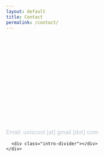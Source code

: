 ```yaml
---
layout: default
title: Contact
permalink: /contact/
---
```


<div class="container">
  <!-- Page-scoped styles: только для этой страницы -->
  <style>
    /* Липкий футер только здесь (и fallback-класс ниже) */
    body:has(#contact-page) { min-height: 100dvh; display: flex; flex-direction: column; }
    body:has(#contact-page) > main { flex: 1 0 auto; }
    body.page-contact-flex { min-height: 100dvh; display: flex; flex-direction: column; }
    body.page-contact-flex > main { flex: 1 0 auto; }

    /* Список контактов — базовая сетка */
    #contact-page .contacts-list {
      --contact-link-color:#e2e5e7;
      --stagger: 90ms;                /* шаг задержки по элементам */
      list-style:none; margin:0; padding:0;
      display:grid; gap:14px;
    }

    /* Анимация: пока размыто — полностью прозрачно; потом быстро проявляется */
    #contact-page .contact-item {
      display:grid; grid-template-columns:32px 1fr; align-items:center; column-gap:14px;

      opacity:0; transform:translateY(8px); filter:blur(12px);
      animation: ci-in .66s cubic-bezier(.19,1,.22,1) both;
    }
    @keyframes ci-in {
      0%   { opacity: 0; filter: blur(14px); transform: translateY(8px); }
      60%  { opacity: 0; filter: blur(6px);  transform: translateY(4px); }
      100% { opacity: 1; filter: blur(0);    transform: none; }
    }

    /* Стагер построчно */
    #contact-page .contact-item:nth-child(1)  { animation-delay: calc(var(--stagger) * 0); }
    #contact-page .contact-item:nth-child(2)  { animation-delay: calc(var(--stagger) * 1); }
    #contact-page .contact-item:nth-child(3)  { animation-delay: calc(var(--stagger) * 2); }
    #contact-page .contact-item:nth-child(4)  { animation-delay: calc(var(--stagger) * 3); }
    #contact-page .contact-item:nth-child(5)  { animation-delay: calc(var(--stagger) * 4); }
    #contact-page .contact-item:nth-child(6)  { animation-delay: calc(var(--stagger) * 5); }
    #contact-page .contact-item:nth-child(7)  { animation-delay: calc(var(--stagger) * 6); }
    #contact-page .contact-item:nth-child(8)  { animation-delay: calc(var(--stagger) * 7); }
    #contact-page .contact-item:nth-child(9)  { animation-delay: calc(var(--stagger) * 8); }
    #contact-page .contact-item:nth-child(10) { animation-delay: calc(var(--stagger) * 9); }
    #contact-page .contact-item:nth-child(11) { animation-delay: calc(var(--stagger) * 10); }
    #contact-page .contact-item:nth-child(12) { animation-delay: calc(var(--stagger) * 11); }

    /* Кликабельно вся строка (иконка+текст) */
    #contact-page .contact-block {
      display: contents;                   /* <a> охватывает обе колонки */
      color: var(--contact-link-color); text-decoration: none;
    }
    #contact-page .contact-block:where(:hover,:focus,:active,:visited) {
      color: var(--contact-link-color); text-decoration: none;
    }
    #contact-page .contact-item:has(.contact-block:focus-visible) {
      outline:2px solid #ff9900; outline-offset:2px; border-radius:8px;
    }

    /* Иконки */
    #contact-page .ci, #contact-page .ci img, #contact-page .ci svg {
      width:32px; height:32px; display:block;
    }
    #contact-page .ci { display:inline-flex; align-items:center; justify-content:center; }

    /* Текст — без переносов на широких, с переносами на узких */
    #contact-page .contact-line { display:flex; align-items:baseline; gap:8px; flex-wrap:nowrap; min-width:0; }
    #contact-page .contact-title, #contact-page .contact-hint { white-space:nowrap; }
    #contact-page .contact-hint { color:#b7c1cc; font-size:.95rem; opacity:.96; }
    @media (max-width:640px){
      #contact-page .contact-line { flex-wrap:wrap; }
      #contact-page .contact-title, #contact-page .contact-hint { white-space:normal; }
    }

    /* Coming soon */

    /* Уважение к prefers-reduced-motion */
    @media (prefers-reduced-motion: reduce){
      #contact-page .contact-item { animation:none !important; opacity:1; transform:none; filter:none; }
    }
  </style>

  <section id="contact-page" class="contacts-section">
    <!-- Заголовок убран по твоей просьбе -->
    <div class="bio">
      <ul class="contacts-list">
        <!-- 1) Email (обфускация адреса) -->
        <li class="contact-item">
          <a id="email-link" class="contact-block" href="#"
             data-user="loocsixu" data-host="moc.liamg" aria-label="Email">
            <span class="ci" aria-hidden="true">
              <img src="{{ site.baseurl }}/ui/apps_logo/contacts_gmail.svg" alt="">
            </span>
            <div class="contact-line">
              <span class="contact-title">Email</span>
              <span class="contact-hint" id="email-text">[show email]</span>
            </div>
          </a>
        </li>
<!-- 2) Telegram -->
        <li class="contact-item">
          <a class="contact-block" href="https://t.me/evil-cactus" target="_blank" rel="noopener" aria-label="Telegram: @evil-cactus">
            <span class="ci" aria-hidden="true">
              <img src="{{ site.baseurl }}/ui/apps_logo/contacts_telegram.svg" alt="">
            </span>
            <div class="contact-line">
              <span class="contact-title">Telegram</span>
              <span class="contact-hint">@evil-cactus</span>
            </div>
          </a>
        </li>
<!-- 3) HeadHunter -->
        <li class="contact-item">
          <a class="contact-block" href="https://hh.ru/resume" target="_blank" rel="noopener" aria-label="HeadHunter profile">
            <span class="ci" aria-hidden="true">
              <img src="{{ site.baseurl }}/ui/apps_logo/contacts_hh.svg" alt="">
            </span>
            <div class="contact-line">
              <span class="contact-title">HeadHunter profile</span>
              <span class="contact-hint">hh.ru/resume/<em>your_id</em></span>
            </div>
          </a>
        </li>
<!-- 4) LinkedIn -->
        <li class="contact-item">
          <a class="contact-block" href="https://www.linkedin.com/in/" target="_blank" rel="noopener" aria-label="LinkedIn profile">
            <span class="ci" aria-hidden="true">
              <img src="{{ site.baseurl }}/ui/apps_logo/contacts_linkedin.svg" alt="">
            </span>
            <div class="contact-line">
              <span class="contact-title">LinkedIn profile</span>
              <span class="contact-hint">linkedin.com/in/<em>your_slug</em></span>
            </div>
          </a>
        </li>
<!-- 5) Behance (coming soon) -->
  <li class="contact-item disabled-text" aria-disabled="true">
    <span class="ci" aria-hidden="true">
      <svg viewBox="0 0 24 24" fill="none" stroke="currentColor" stroke-width="1.7" stroke-linecap="round" stroke-linejoin="round" aria-hidden="true">
        <rect x="3"  y="4"  width="7" height="7" rx="1"/>
        <rect x="14" y="4"  width="7" height="7" rx="1"/>
        <rect x="3"  y="13" width="7" height="7" rx="1"/>
        <rect x="14" y="13" width="7" height="7" rx="1"/>
      </svg>
    </span>
    <div class="contact-line">
      <span class="contact-title">Behance</span>
      <span class="soon-tag">(coming somewhen)</span>
    </div>
  </li>
  <!-- 6) Dribbble (coming soon) -->
  <li class="contact-item disabled-text" aria-disabled="true">
    <span class="ci" aria-hidden="true">
      <svg viewBox="0 0 24 24" fill="none" stroke="currentColor" stroke-width="1.7" stroke-linecap="round" stroke-linejoin="round" aria-hidden="true">
        <circle cx="12" cy="12" r="9"/>
        <path d="M3 12h18"/>
        <path d="M12 3c3 2 5 5 6 9-1 4-3 7-6 9-3-2-5-5-6-9 1-4 3-7 6-9z"/>
      </svg>
    </span>
    <div class="contact-line">
      <span class="contact-title">Dribbble</span>
      <span class="soon-tag">(coming somewhen)</span>
    </div>
  </li>
  <!-- 7) Habr (coming soon) -->
  <li class="contact-item disabled-text" aria-disabled="true">
    <span class="ci" aria-hidden="true">
      <svg viewBox="0 0 24 24" fill="none" stroke="currentColor" stroke-width="1.7" stroke-linecap="round" stroke-linejoin="round" aria-hidden="true">
        <rect x="4" y="3" width="16" height="18" rx="2"/>
        <path d="M8 7h8M8 11h8M8 15h8"/>
      </svg>
    </span>
    <div class="contact-line">
      <span class="contact-title">Habr</span>
      <span class="soon-tag">(coming somewhen)</span>
    </div>
  </li>
</ul>
<!-- email обфускация -->
      <script>
        (function () {
          var a = document.getElementById('email-link');
          if (!a) return;
          function rev(s){ return s.split('').reverse().join(''); }
          var addr = rev(a.dataset.user) + '@' + rev(a.dataset.host);
          a.href = 'mailto:' + addr;
          var t = document.getElementById('email-text');
          if (t) t.textContent = addr;
        })();
      </script>
      <noscript><p class="contact-hint">Email: uxiscool [at] gmail [dot] com</p></noscript>

      <div class="intro-divider"></div>
    </div>
  </section>
</div>
<!-- Fallback: если браузер не понимает :has(), добавим класс на body -->
<script>
  if (!CSS.supports('selector(body:has(#contact-page))')) {
    document.body.classList.add('page-contact-flex');
  }
</script>
